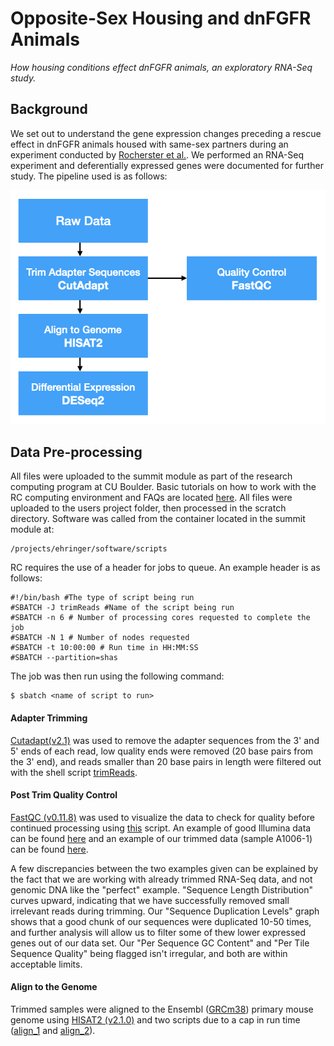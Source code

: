 # Opposite-Sex Housing and dnFGFR Animals
*How housing conditions effect dnFGFR animals, an exploratory RNA-Seq study.*


## Background

We set out to understand the gene expression changes preceding a rescue effect in dnFGFR animals housed with same-sex partners during an experiment conducted by [Rocherster et al.](https://www.ncbi.nlm.nih.gov/pmc/articles/PMC3532464/). We performed an RNA-Seq experiment and deferentially expressed genes were documented for further study. The pipeline used is as follows:

![dnFGFR Pipeline](https://github.com/tylerakonom/dnFGFR/blob/master/graphics/Pipeline.png)

## Data Pre-processing

All files were uploaded to the summit module as part of the research computing program at CU Boulder. Basic tutorials on how to work with the RC computing environment and FAQs are located [here](https://curc.readthedocs.io/en/latest/faq.html). All files were uploaded to the users project folder, then processed in the scratch directory. Software was called from the container located in the summit module at:

	/projects/ehringer/software/scripts

RC requires the use of a header for jobs to queue. An example header is as follows:

	#!/bin/bash #The type of script being run
	#SBATCH -J trimReads #Name of the script being run
	#SBATCH -n 6 # Number of processing cores requested to complete the job
	#SBATCH -N 1 # Number of nodes requested
	#SBATCH -t 10:00:00 # Run time in HH:MM:SS 
	#SBATCH --partition=shas

The job was then run using the following command:

	$ sbatch <name of script to run>


#### Adapter Trimming

[Cutadapt(v2.1)](https://cutadapt.readthedocs.io/en/stable/) was used to remove the adapter sequences from the 3' and  5' ends of each read, low quality ends were removed (20 base pairs from the 3' end), and reads smaller than 20 base pairs in length were filtered out with the shell script [trimReads](https://github.com/tylerakonom/dnFGFR/blob/master/shell_scripts/trimReads.sh). 


#### Post Trim Quality Control

[FastQC (v0.11.8)](https://www.bioinformatics.babraham.ac.uk/projects/fastqc/) was used to visualize the data to check for quality before continued processing using [this](https://github.com/tylerakonom/dnFGFR/blob/master/shell_scripts/fastQC.sh) script. An example of good Illumina data can be found [here](https://www.bioinformatics.babraham.ac.uk/projects/fastqc/good_sequence_short_fastqc.html#M2) and an example of our trimmed data (sample A1006-1) can be found [here](https://htmlpreview.github.io/?https://github.com/tylerakonom/dnFGFR/blob/master/Example_FastQC_Output_A1006-1.html).

A few discrepancies between the two examples given can be explained by the fact that we are working with already trimmed RNA-Seq data, and not genomic DNA like the "perfect" example. "Sequence Length Distribution" curves upward, indicating that we have successfully removed small irrelevant reads during trimming. Our "Sequence Duplication Levels" graph shows that a good chunk of our sequences were duplicated 10-50  times, and further analysis will allow us to filter some of thew lower expressed genes out of our data set. Our "Per Sequence GC Content" and "Per Tile Sequence Quality" being flagged isn't irregular, and both are within acceptable limits.


#### Align to the Genome

Trimmed samples were aligned to the Ensembl ([GRCm38](ftp://ftp.ensembl.org/pub/release-101/gtf/mus_musculus/)) primary mouse genome using [HISAT2 (v2.1.0)](https://ccb.jhu.edu/software/hisat2/manual.shtml) and two scripts due to a cap in run time ([align_1](https://github.com/tylerakonom/dnFGFR/blob/master/shell_scripts/alignReads1ensemblPrimary.sh) and [align_2](https://github.com/tylerakonom/dnFGFR/blob/master/shell_scripts/alignReads2ensemblPrimary.sh)). 


